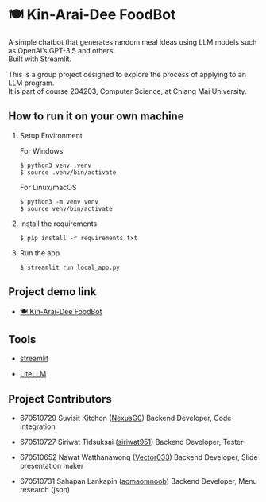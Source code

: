 # 🍽️ Kin-Arai-Dee FoodBot

A simple chatbot that generates random meal ideas using LLM models such as OpenAI’s GPT-3.5 and others.  
Built with Streamlit.

This is a group project designed to explore the process of applying to an LLM program.  
It is part of course 204203, Computer Science, at Chiang Mai University.

## How to run it on your own machine

   1. Setup Environment
   
      For Windows
      
      ```
      $ python3 venv .venv
      $ source .venv/bin/activate
      ```
      
      For Linux/macOS
   
      ```
      $ python3 -m venv venv
      $ source venv/bin/activate
      ```

   3. Install the requirements

      ```
      $ pip install -r requirements.txt
      ```

   4. Run the app

      ```
      $ streamlit run local_app.py
      ```
## Project demo link
   - [🍽️ Kin-Arai-Dee FoodBot](https://kinaraidee.streamlit.app/)

## Tools
   - [streamlit](https://streamlit.io/)  
   
   - [LiteLLM](https://www.litellm.ai/)

## Project Contributors
   - 670510729 Suvisit Kitchon ([NexusG0](https://github.com/NexusG0)) Backend Developer, Code integration

   - 670510727 Siriwat Tidsuksai ([siriwat951](https://github.com/siriwat951)) Backend Developer, Tester

   - 670510652 Nawat Watthanawong ([Vector033](https://github.com/Vector033)) Backend Developer, Slide presentation maker

   - 670510731 Sahapan Lankapin ([aomaomnoob](https://github.com/aomaomnoob)) Backend Developer, Menu research (json)
